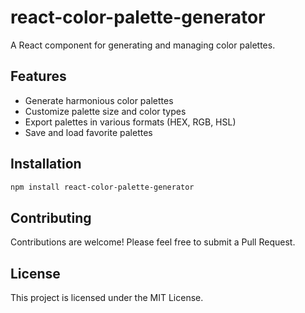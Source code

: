 # react-color-palette-generator

A React component for generating and managing color palettes.

## Features

- Generate harmonious color palettes
- Customize palette size and color types
- Export palettes in various formats (HEX, RGB, HSL)
- Save and load favorite palettes

## Installation

```bash
npm install react-color-palette-generator
```

## Contributing
Contributions are welcome! Please feel free to submit a Pull Request.

## License
This project is licensed under the MIT License.